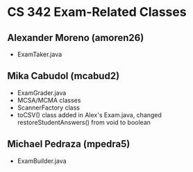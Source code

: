 # CS 342 Exam-Related Classes

## Alexander Moreno (amoren26)
- ExamTaker.java

## Mika Cabudol (mcabud2)
- ExamGrader.java
- MCSA/MCMA classes
- ScannerFactory class
- toCSV() class added in Alex's Exam.java, changed restoreStudentAnswers() from void to boolean

## Michael Pedraza (mpedra5)
- ExamBuilder.java
